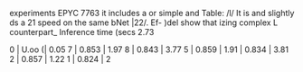 experiments
EPYC 7763
it includes a
or simple and
Table: /l/ It is
and slightly
ds a 21 speed
on the same
bNet |22/. Ef-
)del show that
izing complex
L counterpart_
Inference
time (secs
2.73

0 | U.oo (| 0.05
7 | 0.853 | 1.97
8 | 0.843 | 3.77
5 | 0.859 | 1.91
| 0.834 | 3.81
2 | 0.857 | 1.22
1 | 0.824 | 2

